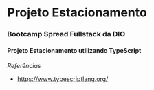 # Projeto Estacionamento
 ### Bootcamp Spread Fullstack da DIO
 #### Projeto Estacionamento utilizando TypeScript
 
  
 *Referências*
 * https://www.typescriptlang.org/
